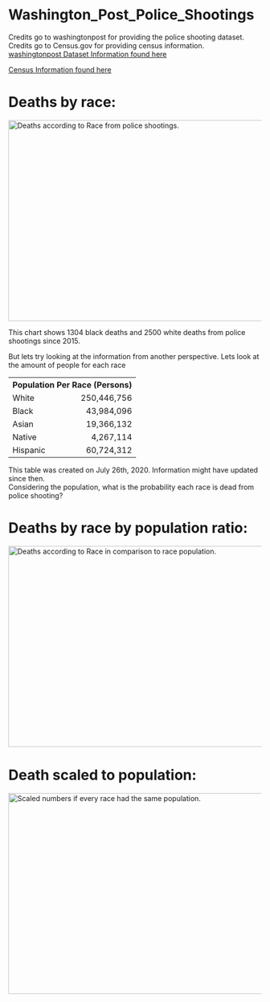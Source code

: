 # Washington_Post_Police_Shootings
<div>Credits go to washingtonpost for providing the police shooting dataset.</div>
<div>Credits go to Census.gov for providing census information.</div>
<div></div>
<a href="https://github.com/washingtonpost/data-police-shootings">washingtonpost Dataset Information found here</a>

<a href="https://www.census.gov/quickfacts/fact/table/US/PST045219">Census Information found here</a>


<h1>Deaths by race:</h1>
<img src="https://github.com/Bamerstrike/Washington_Post_Police_Shootings/blob/master/Images/Death%20By%20Police%20from%202015%20Until%20Now.jpg" alt="Deaths according to Race from police shootings." width="600" height="400">
<p>This chart shows 1304 black deaths and 2500 white deaths from police shootings since 2015.</p>
<p>But lets try looking at the information from another perspective. Lets look at the amount of people for each race</p>

<table align="center">
    <tr>
        <th colspan="2" align="center">Population Per Race (Persons)</th>
    </tr>
    <tr>
        <td>White</td>
        <td align="right">250,446,756</td>
    </tr>
    <tr>
        <td>Black</td>
        <td align="right">43,984,096</td>
    </tr>
    <tr>
        <td>Asian</td>
        <td align="right">19,366,132</td>
    </tr>
    <tr>
        <td>Native</td>
        <td align="right">4,267,114</td>
    </tr>
    <tr>
        <td>Hispanic</td>
        <td align="right">60,724,312</td>
    </tr>
</table
<div>This table was created on July 26th, 2020. Information might have updated since then.</div>
<div>Considering the population, what is the probability each race is dead from police shooting?</div>

<h1>Deaths by race by population ratio:</h1>
<img src="https://github.com/Bamerstrike/Washington_Post_Police_Shootings/blob/master/Images/Death%20Ratio%20By%20Police%20from%202015%20Until%20Now.jpg" alt="Deaths according to Race in comparison to race population." width="600" height="400">

<h1>Death scaled to population:</h1>
<img src="https://github.com/Bamerstrike/Washington_Post_Police_Shootings/blob/master/Images/Scaled%20Death%20Numbers%20vs%20Race.jpg" alt="Scaled numbers if every race had the same population." width="600" height="400">
